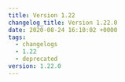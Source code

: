 ```yaml
---
title: Version 1.22
changelog_title: Version 1.22.0
date: 2020-08-24 16:10:02 +0000
tags:
  - changelogs
  - 1.22
  - deprecated
version: 1.22.0
---
```


<script src="https://gist.github.com/spinnaker-release/e457272b5aac37a5c6512b80b0c53d5f.js?file=1.22.0.md"></script>
